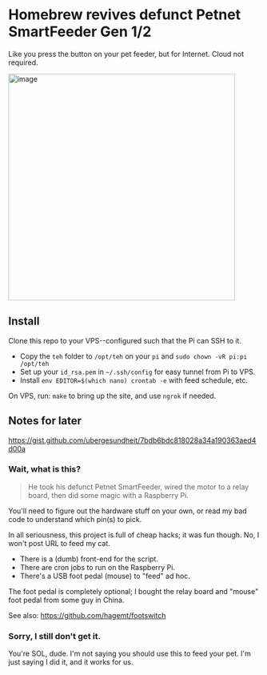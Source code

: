 # Homebrew revives defunct Petnet SmartFeeder Gen 1/2

Like you press the button on your pet feeder, but for Internet. Cloud not required.

<img width="453" alt="image" src="https://user-images.githubusercontent.com/593274/130391582-253bd6c1-1b51-408f-b308-0bfefbfa7067.png">

## Install

Clone this repo to your VPS--configured such that the Pi can SSH to it.

* Copy the `teh` folder to `/opt/teh` on your `pi` and `sudo chown -vR pi:pi /opt/teh`
* Set up your `id_rsa.pem` in `~/.ssh/config` for easy tunnel from Pi to VPS.
* Install `env EDITOR=$(which nano) crontab -e` with feed schedule, etc.

On VPS, run: `make` to bring up the site, and use `ngrok` if needed.

## Notes for later

https://gist.github.com/ubergesundheit/7bdb6bdc818028a34a190363aed4d00a

### Wait, what is this?

> He took his defunct Petnet SmartFeeder, wired the motor to a relay board, then did some magic with a Raspberry Pi.

You'll need to figure out the hardware stuff on your own, or read my bad code to understand which pin(s) to pick.

In all seriousness, this project is full of cheap hacks; it was fun though. No, I won't post URL to feed my cat.

* There is a (dumb) front-end for the script.
* There are cron jobs to run on the Raspberry Pi.
* There's a USB foot pedal (mouse) to "feed" ad hoc.

The foot pedal is completely optional; I bought the relay board and "mouse" foot pedal from some guy in China.

See also: https://github.com/hagemt/footswitch

### Sorry, I still don't get it.

You're SOL, dude. I'm not saying you should use this to feed your pet. I'm just saying I did it, and it works for us.
